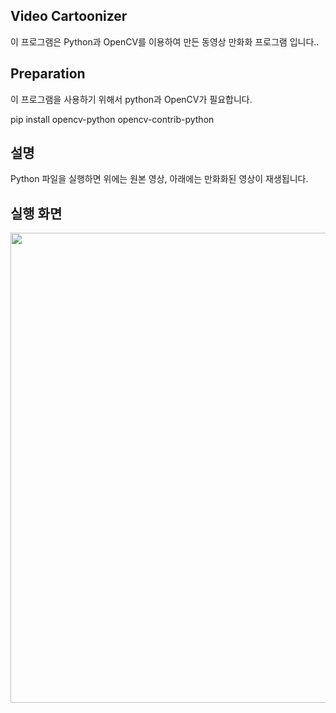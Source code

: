 <h2>Video Cartoonizer</h2>
<p>이 프로그램은 Python과 OpenCV를 이용하여 만든 동영상 만화화 프로그램 입니다..</p>

<h2>Preparation</h2>
이 프로그램을 사용하기 위해서 python과 OpenCV가 필요합니다.
<p>pip install opencv-python opencv-contrib-python</p>

<h2>설명</h2>
Python 파일을 실행하면 위에는 원본 영상, 아래에는 만화화된 영상이 재생됩니다.<br>

<h2>실행 화면</h2>
<img src="https://user-images.githubusercontent.com/5174517/226780452-cd065b99-1367-4911-b256-138f1fe59848.png" width="642" height="752">